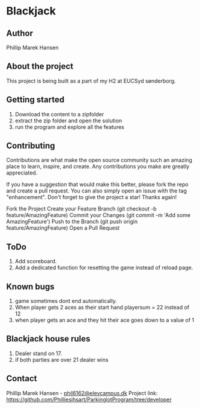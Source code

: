 # Blackjack

## Author
Phillip Marek Hansen

## About the project
This project is being built as a part of my H2 at EUCSyd sønderborg.

## Getting started
1. Download the content to a zipfolder
2. extract the zip folder and open the solution
3. run the program and explore all the features

## Contributing
Contributions are what make the open source community such an amazing place to learn, inspire, and create. Any contributions you make are greatly appreciated.

If you have a suggestion that would make this better, please fork the repo and create a pull request. You can also simply open an issue with the tag "enhancement". Don't forget to give the project a star! Thanks again!

Fork the Project
Create your Feature Branch (git checkout -b feature/AmazingFeature)
Commit your Changes (git commit -m 'Add some AmazingFeature')
Push to the Branch (git push origin feature/AmazingFeature)
Open a Pull Request

## ToDo
1. Add scoreboard.
2. Add a dedicated function for resetting the game instead of reload page.

## Known bugs
1. game sometimes dont end automatically.
2. When player gets 2 aces as their start hand playersum = 22 instead of 12
3. when player gets an ace and they hit their ace goes down to a value of 1

## Blackjack house rules
1. Dealer stand on 17.
2. if both parties are over 21 dealer wins


## Contact
Phillip Marek Hansen - phil6162@elevcampus.dk
Project link: https://github.com/Philliesihsart/ParkinglotProgram/tree/developer
